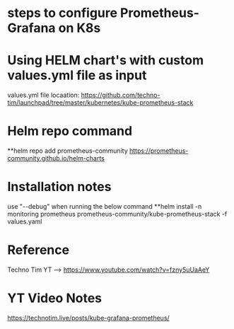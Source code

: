 # steps to configure Prometheus-Grafana on K8s


# Using HELM chart's with custom values.yml file as input

values.yml file locaation: 
https://github.com/techno-tim/launchpad/tree/master/kubernetes/kube-prometheus-stack

# Helm repo command
**helm repo add prometheus-community https://prometheus-community.github.io/helm-charts


# Installation notes

use "--debug" when running the below command 
**helm install -n monitoring prometheus prometheus-community/kube-prometheus-stack -f values.yaml



# Reference 
Techno Tim YT --> https://www.youtube.com/watch?v=fzny5uUaAeY

# YT Video  Notes
https://technotim.live/posts/kube-grafana-prometheus/






